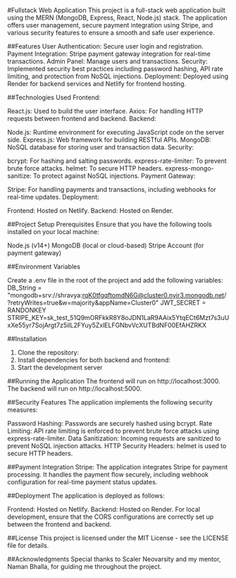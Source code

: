 #Fullstack Web Application
This project is a full-stack web application built using the MERN (MongoDB, Express, React, Node.js) stack. The application offers user management, secure payment integration using Stripe, and various security features to ensure a smooth and safe user experience.

##Features
User Authentication: Secure user login and registration.
Payment Integration: Stripe payment gateway integration for real-time transactions.
Admin Panel: Manage users and transactions.
Security: Implemented security best practices including password hashing, API rate limiting, and protection from NoSQL injections.
Deployment: Deployed using Render for backend services and Netlify for frontend hosting.

##Technologies Used
Frontend:

React.js: Used to build the user interface.
Axios: For handling HTTP requests between frontend and backend.
Backend:

Node.js: Runtime environment for executing JavaScript code on the server side.
Express.js: Web framework for building RESTful APIs.
MongoDB: NoSQL database for storing user and transaction data.
Security:

bcrypt: For hashing and salting passwords.
express-rate-limiter: To prevent brute force attacks.
helmet: To secure HTTP headers.
express-mongo-sanitize: To protect against NoSQL injections.
Payment Gateway:

Stripe: For handling payments and transactions, including webhooks for real-time updates.
Deployment:

Frontend: Hosted on Netlify.
Backend: Hosted on Render.

##Project Setup
Prerequisites
Ensure that you have the following tools installed on your local machine:

Node.js (v14+)
MongoDB (local or cloud-based)
Stripe Account (for payment gateway)

##Environment Variables

Create a .env file in the root of the project and add the following variables:
DB_String = "mongodb+srv://shravya:rqK0tfgqftomdN6G@cluster0.nyir3.mongodb.net/?retryWrites=true&w=majority&appName=Cluster0"
JWT_SECRET = RANDONKEY
STRIPE_KEY=sk_test_51Q9mORFkkR8Y8oJDN1LaR9AAix5YtqECt6Mzt7s3uUxXe55yr7SojArgt7z5iIL2FYuy5ZxlELFGNbvVcXUTBdNF00EfAHZRKX

##Installation

1. Clone the repository:
2. Install dependencies for both backend and frontend:
3. Start the development server
   
##Running the Application
The frontend will run on http://localhost:3000.
The backend will run on http://localhost:5000.

##Security Features
The application implements the following security measures:

Password Hashing: Passwords are securely hashed using bcrypt.
Rate Limiting: API rate limiting is enforced to prevent brute force attacks using express-rate-limiter.
Data Sanitization: Incoming requests are sanitized to prevent NoSQL injection attacks.
HTTP Security Headers: helmet is used to secure HTTP headers.

##Payment Integration
Stripe: The application integrates Stripe for payment processing. It handles the payment flow securely, including webhook configuration for real-time payment status updates.

##Deployment
The application is deployed as follows:

Frontend: Hosted on Netlify.
Backend: Hosted on Render.
For local development, ensure that the CORS configurations are correctly set up between the frontend and backend.

##License
This project is licensed under the MIT License - see the LICENSE file for details.

##Acknowledgments
Special thanks to Scaler Neovarsity and my mentor, Naman Bhalla, for guiding me throughout the project.
